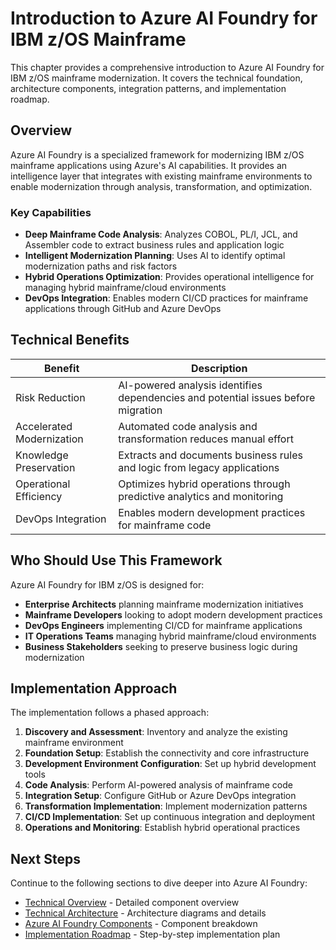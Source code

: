 # Introduction to Azure AI Foundry for IBM z/OS Mainframe

This chapter provides a comprehensive introduction to Azure AI Foundry for IBM z/OS mainframe modernization. It covers the technical foundation, architecture components, integration patterns, and implementation roadmap.

## Overview

Azure AI Foundry is a specialized framework for modernizing IBM z/OS mainframe applications using Azure's AI capabilities. It provides an intelligence layer that integrates with existing mainframe environments to enable modernization through analysis, transformation, and optimization.

### Key Capabilities

- **Deep Mainframe Code Analysis**: Analyzes COBOL, PL/I, JCL, and Assembler code to extract business rules and application logic
- **Intelligent Modernization Planning**: Uses AI to identify optimal modernization paths and risk factors
- **Hybrid Operations Optimization**: Provides operational intelligence for managing hybrid mainframe/cloud environments
- **DevOps Integration**: Enables modern CI/CD practices for mainframe applications through GitHub and Azure DevOps

## Technical Benefits

| Benefit | Description |
|---------|-------------|
| Risk Reduction | AI-powered analysis identifies dependencies and potential issues before migration |
| Accelerated Modernization | Automated code analysis and transformation reduces manual effort |
| Knowledge Preservation | Extracts and documents business rules and logic from legacy applications |
| Operational Efficiency | Optimizes hybrid operations through predictive analytics and monitoring |
| DevOps Integration | Enables modern development practices for mainframe code |

## Who Should Use This Framework

Azure AI Foundry for IBM z/OS is designed for:

- **Enterprise Architects** planning mainframe modernization initiatives
- **Mainframe Developers** looking to adopt modern development practices
- **DevOps Engineers** implementing CI/CD for mainframe applications
- **IT Operations Teams** managing hybrid mainframe/cloud environments
- **Business Stakeholders** seeking to preserve business logic during modernization

## Implementation Approach

The implementation follows a phased approach:

1. **Discovery and Assessment**: Inventory and analyze the existing mainframe environment
2. **Foundation Setup**: Establish the connectivity and core infrastructure
3. **Development Environment Configuration**: Set up hybrid development tools
4. **Code Analysis**: Perform AI-powered analysis of mainframe code
5. **Integration Setup**: Configure GitHub or Azure DevOps integration
6. **Transformation Implementation**: Implement modernization patterns
7. **CI/CD Implementation**: Set up continuous integration and deployment
8. **Operations and Monitoring**: Establish hybrid operational practices

## Next Steps

Continue to the following sections to dive deeper into Azure AI Foundry:

- [Technical Overview](01-overview.md) - Detailed component overview
- [Technical Architecture](02-architecture.md) - Architecture diagrams and details
- [Azure AI Foundry Components](03-ai-foundry-components.md) - Component breakdown
- [Implementation Roadmap](04-implementation-roadmap.md) - Step-by-step implementation plan 